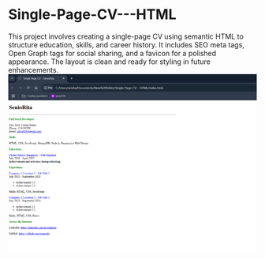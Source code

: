 # Single-Page-CV---HTML
This project involves creating a single-page CV using semantic HTML to structure education, skills, and career history. It includes SEO meta tags, Open Graph tags for social sharing, and a favicon for a polished appearance. The layout is clean and ready for styling in future enhancements.
![alt text](<Screenshot 2025-01-17 142447.png>)